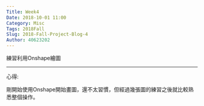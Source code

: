 ```yaml
---
Title: Week4
Date: 2018-10-01 11:00
Category: Misc
Tags: 2018Fall
Slug: 2018-Fall-Project-Blog-4
Author: 40623202
---
```


練習利用Onshape繪圖

<!-- PELICAN_END_SUMMARY -->


----
心得:

剛開始使用Onshape開始畫圖，還不太習慣，但經過幾張圖的練習之後就比較熟悉整個操作。



